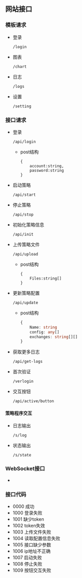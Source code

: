 ## 网站接口

### 模板请求

- 登录

  ```
  /login
  ```

+ 图表

  ```
  /chart
  ```

+ 日志

  ```
  /logs
  ```

+ 设置

  ```
  /setting
  ```

###  接口请求

+ 登录

  ```
  /api/login
  ```

  + post结构

    ```
    {
    	account:string,
    	password:string
    }
    ```

+ 启动策略

  ```
  /api/start
  ```

+ 停止策略

  ```
  /api/stop
  ```

+ 初始化策略信息

  ```
  /api/init
  ```

+ 上传策略文件

  ```
  /api/upload
  ```

  + post结构

    ```
    {
    	Files:string[]
    }
    ```

    

+ 更新策略配置

  ```
  /api/update
  ```

  + post结构

    ```typescript
    {
    	Name: string
        config: any[]
        exchanges: string[][]
    }
    ```

    

+ 获取更多日志

  ```
  /api/get-logs
  ```

+ 首次验证

  ```
  /verlogin
  ```

+ 交互按钮

  ```
  /api/active/button
  ```

#### 策略程序交互

+ 日志输出

  ```
  /s/log
  ```

+ 状态输出

  ```
  /s/state
  ```

  

### WebSocket接口

+ 

### 接口代码

+ 0000	成功
+ 1000    登录失败
+ 1001    缺少token
+ 1002    token失效
+ 1003    上传文件失败
+ 1004    读取配置信息失败
+ 1005    接口缺少参数
+ 1006    ip地址不正确
+ 1007    启动失败
+ 1008    停止失败
+ 1009    按钮交互失败
